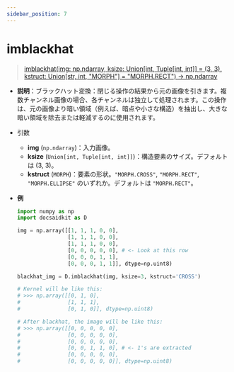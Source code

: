 ```yaml
---
sidebar_position: 7
---
```


# imblackhat

>[imblackhat(img: np.ndarray, ksize: Union[int, Tuple[int, int]] = (3, 3), kstruct: Union[str, int, "MORPH"] = "MORPH.RECT") -> np.ndarray](https://github.com/DocsaidLab/DocsaidKit/blob/012540eebaebb2718987dd3ec0f7dcf40f403caa/docsaidkit/vision/morphology.py#L191)

- **説明**：ブラックハット変換：閉じる操作の結果から元の画像を引きます。複数チャンネル画像の場合、各チャンネルは独立して処理されます。この操作は、元の画像より暗い領域（例えば、暗点や小さな構造）を抽出し、大きな暗い領域を除去または軽減するのに使用されます。

- 引数

    - **img** (`np.ndarray`)：入力画像。
    - **ksize** (`Union[int, Tuple[int, int]]`)：構造要素のサイズ。デフォルトは (3, 3)。
    - **kstruct** (`MORPH`)：要素の形状。`"MORPH.CROSS"`, `"MORPH.RECT"`, `"MORPH.ELLIPSE"` のいずれか。デフォルトは `"MORPH.RECT"`。

- **例**

    ```python
    import numpy as np
    import docsaidkit as D

    img = np.array([[1, 1, 1, 0, 0],
                    [1, 1, 1, 0, 0],
                    [1, 1, 1, 0, 0],
                    [0, 0, 0, 0, 0], # <- Look at this row
                    [0, 0, 0, 1, 1],
                    [0, 0, 0, 1, 1]], dtype=np.uint8)

    blackhat_img = D.imblackhat(img, ksize=3, kstruct='CROSS')

    # Kernel will be like this:
    # >>> np.array([[0, 1, 0],
    #               [1, 1, 1],
    #               [0, 1, 0]], dtype=np.uint8)

    # After blackhat, the image will be like this:
    # >>> np.array([[0, 0, 0, 0, 0],
    #               [0, 0, 0, 0, 0],
    #               [0, 0, 0, 0, 0],
    #               [0, 0, 1, 1, 0], # <- 1's are extracted
    #               [0, 0, 0, 0, 0],
    #               [0, 0, 0, 0, 0]], dtype=np.uint8)
    ```